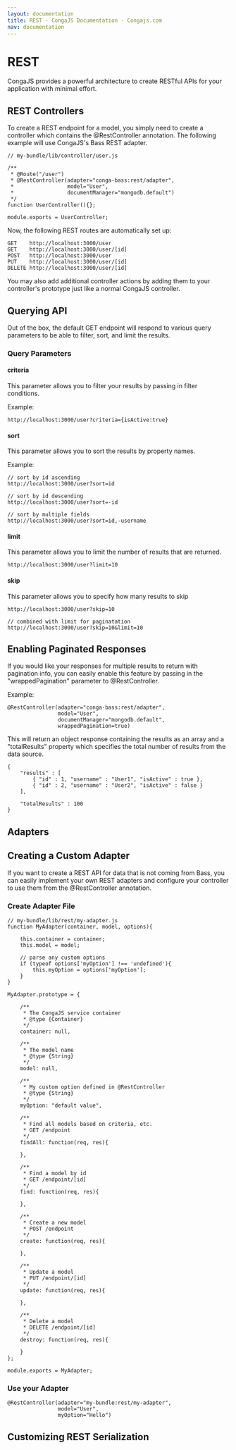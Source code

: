 ```yaml
---
layout: documentation
title: REST - CongaJS Documentation - Congajs.com
nav: documentation
---
```


REST
====

CongaJS provides a powerful architecture to create RESTful APIs for your application with minimal effort.

REST Controllers
----------------

To create a REST endpoint for a model, you simply need to create a controller which contains the @RestController
annotation. The following example will use CongaJS's Bass REST adapter.

<?prettify linenums=1?>
    // my-bundle/lib/controller/user.js

    /**
     * @Route("/user")
     * @RestController(adapter="conga-bass:rest/adapter", 
     *                 model="User",
     *                 documentManager="mongodb.default")
     */
    function UserController(){};

    module.exports = UserController;

Now, the following REST routes are automatically set up:

    GET    http://localhost:3000/user
    GET    http://localhost:3000/user/[id]
    POST   http://localhost:3000/user
    PUT    http://localhost:3000/user/[id]
    DELETE http://localhost:3000/user/[id]

You may also add additional controller actions by adding them to your controller's prototype just like
a normal CongaJS controller.

Querying API
------------

Out of the box, the default GET endpoint will respond to various query parameters to be able to filter, sort,
and limit the results.

### Query Parameters

#### criteria

This parameter allows you to filter your results by passing in filter conditions.

Example:

    http://localhost:3000/user?criteria={isActive:true}

#### sort

This parameter allows you to sort the results by property names.

Example:

    // sort by id ascending
    http://localhost:3000/user?sort=id

    // sort by id descending
    http://localhost:3000/user?sort=-id

    // sort by multiple fields
    http://localhost:3000/user?sort=id,-username

#### limit

This parameter allows you to limit the number of results that are returned.

    http://localhost:3000/user?limit=10

#### skip

This parameter allows you to specify how many results to skip

    http://localhost:3000/user?skip=10

    // combined with limit for paginatation
    http://localhost:3000/user?skip=10&limit=10

Enabling Paginated Responses
----------------------------

If you would like your responses for multiple results to return with pagination info, you can easily enable this
feature by passing in the "wrappedPagination" parameter to @RestController.

Example:

<?prettify linenums=1?>
    @RestController(adapter="conga-bass:rest/adapter", 
                    model="User", 
                    documentManager="mongodb.default",
                    wrappedPagination=true)

This will return an object response containing the results as an array and a "totalResults" property
which specifies the total number of results from the data source.

<?prettify?>
    {
    	"results" : [
    		{ "id" : 1, "username" : "User1", "isActive" : true },
    		{ "id" : 2, "username" : "User2", "isActive" : false }
    	],

    	"totalResults" : 100
    }

Adapters
--------

Creating a Custom Adapter
-------------------------


If you want to create a REST API for data that is not coming from Bass, you can easily implement your
own REST adapters and configure your controller to use them from the @RestController annotation.

### Create Adapter File

<?prettify linenums=1?>
    // my-bundle/lib/rest/my-adapter.js
    function MyAdapter(container, model, options){

    	this.container = container;
    	this.model = model;

    	// parse any custom options
    	if (typeof options['myOption'] !== 'undefined'){
    		this.myOption = options['myOption'];
    	}
    }

    MyAdapter.prototype = {

    	/**
    	 * The CongaJS service container
    	 * @type {Container}
    	 */
    	container: null,

    	/**
    	 * The model name
    	 * @type {String}
    	 */
    	model: null,

    	/**
    	 * My custom option defined in @RestController
    	 * @type {String}
    	 */
    	myOption: "default value",

    	/**
    	 * Find all models based on criteria, etc.
    	 * GET /endpoint
    	 */
    	findAll: function(req, res){

    	},

    	/**
    	 * Find a model by id
    	 * GET /endpoint/[id]
    	 */
    	find: function(req, res){

    	},

    	/**
    	 * Create a new model
    	 * POST /endpoint
    	 */
    	create: function(req, res){

    	},

    	/**
    	 * Update a model
    	 * PUT /endpoint/[id]
    	 */
    	update: function(req, res){

    	},

    	/**
    	 * Delete a model
    	 * DELETE /endpoint/[id]
    	 */
    	destroy: function(req, res){

    	}
    };

    module.exports = MyAdapter;

### Use your Adapter

<?prettify linenums=1?>
    @RestController(adapter="my-bundle:rest/my-adapter", 
                    model="User", 
                    myOption="Hello")

## Customizing REST Serialization




